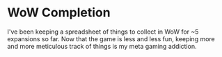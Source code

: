 # WoW Completion
I've been keeping a spreadsheet of things to collect in WoW for ~5 expansions so far. Now that the game is less and less fun, keeping more and more meticulous track of things is my meta gaming addiction.
